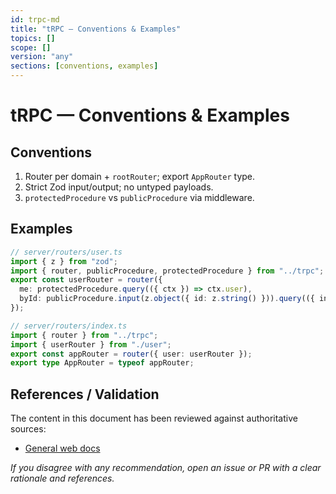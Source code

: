 ```yaml
---
id: trpc-md
title: "tRPC — Conventions & Examples"
topics: []
scope: []
version: "any"
sections: [conventions, examples]
---
```

# tRPC — Conventions & Examples

## Conventions
1. Router per domain + `rootRouter`; export `AppRouter` type.
2. Strict Zod input/output; no untyped payloads.
3. `protectedProcedure` vs `publicProcedure` via middleware.

## Examples
```ts
// server/routers/user.ts
import { z } from "zod";
import { router, publicProcedure, protectedProcedure } from "../trpc";
export const userRouter = router({
  me: protectedProcedure.query(({ ctx }) => ctx.user),
  byId: publicProcedure.input(z.object({ id: z.string() })).query(({ input, ctx }) => ctx.db.user.find(input.id)),
});

// server/routers/index.ts
import { router } from "../trpc";
import { userRouter } from "./user";
export const appRouter = router({ user: userRouter });
export type AppRouter = typeof appRouter;
```

## References / Validation

The content in this document has been reviewed against authoritative sources:
- [General web docs](https://developer.mozilla.org/)

_If you disagree with any recommendation, open an issue or PR with a clear rationale and references._

